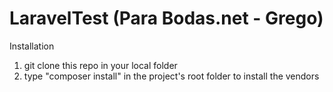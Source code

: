 # LaravelTest (Para Bodas.net - Grego)

Installation

1. git clone this repo in your local folder
2. type "composer install" in the project's root folder to install the vendors
